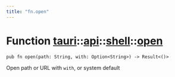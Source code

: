 ```yaml
---
title: "fn.open"
---
```


# Function [tauri](/docs/api/rust/tauri/../../index.html)::​[api](/docs/api/rust/tauri/../index.html)::​[shell](/docs/api/rust/tauri/index.html)::​[open](/docs/api/rust/tauri/)

```
pub fn open(path: String, with: Option<String>) -> Result<()>
```

Open path or URL with `with`, or system default
